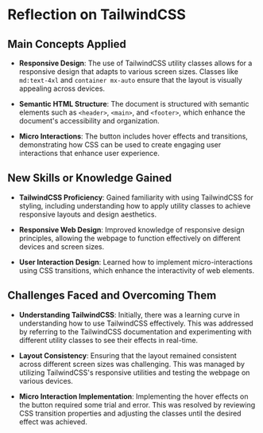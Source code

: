 # Reflection on TailwindCSS



## Main Concepts Applied

- **Responsive Design**: The use of TailwindCSS utility classes allows for a responsive design that adapts to various screen sizes. Classes like `md:text-4xl` and `container mx-auto` ensure that the layout is visually appealing across devices.

- **Semantic HTML Structure**: The document is structured with semantic elements such as `<header>`, `<main>`, and `<footer>`, which enhance the document's accessibility and organization.

- **Micro Interactions**: The button includes hover effects and transitions, demonstrating how CSS can be used to create engaging user interactions that enhance user experience.



## New Skills or Knowledge Gained

- **TailwindCSS Proficiency**: Gained familiarity with using TailwindCSS for styling, including understanding how to apply utility classes to achieve responsive layouts and design aesthetics.

- **Responsive Web Design**: Improved knowledge of responsive design principles, allowing the webpage to function effectively on different devices and screen sizes.

- **User  Interaction Design**: Learned how to implement micro-interactions using CSS transitions, which enhance the interactivity of web elements.



## Challenges Faced and Overcoming Them

- **Understanding TailwindCSS**: Initially, there was a learning curve in understanding how to use TailwindCSS effectively. This was addressed by referring to the TailwindCSS documentation and experimenting with different utility classes to see their effects in real-time.

- **Layout Consistency**: Ensuring that the layout remained consistent across different screen sizes was challenging. This was managed by utilizing TailwindCSS's responsive utilities and testing the webpage on various devices.

- **Micro Interaction Implementation**: Implementing the hover effects on the button required some trial and error. This was resolved by reviewing CSS transition properties and adjusting the classes until the desired effect was achieved.

